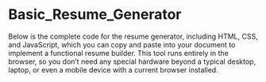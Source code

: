 # Basic_Resume_Generator
Below is the complete code for the resume generator, including HTML, CSS, and JavaScript, 
which you can copy and paste into your document to implement a functional resume builder. This 
tool runs entirely in the browser, so you don’t need any special hardware beyond a typical 
desktop, laptop, or even a mobile device with a current browser installed. 
